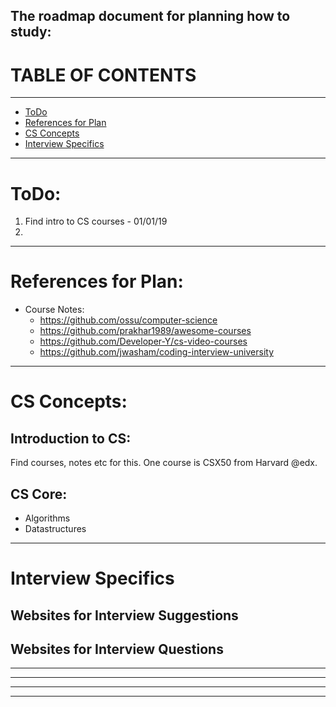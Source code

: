 The roadmap document for planning how to study:
----------------------------------------------------------------------------------
# TABLE OF CONTENTS
-------------
- [ToDo](#todo)
- [References for Plan](#references-for-plan)
- [CS Concepts](#cs-concepts)
- [Interview Specifics](#interview-specifics)

----------------------------------------------------------------------------------
# ToDo:
1. Find intro to CS courses - 01/01/19
2. 
----------------------------------------------------------------------------------
# References for Plan:
- Course Notes:
  - https://github.com/ossu/computer-science
  - https://github.com/prakhar1989/awesome-courses
  - https://github.com/Developer-Y/cs-video-courses
  - https://github.com/jwasham/coding-interview-university
----------------------------------------------------------------------------------
# CS Concepts:

## Introduction to CS:  
Find courses, notes etc for this. One course is CSX50 from Harvard @edx.

## CS Core:
  - Algorithms
  - Datastructures
----------------------------------------------------------------------------------
# Interview Specifics

## Websites for Interview Suggestions

## Websites for Interview Questions
----------------------------------------------------------------------------------

----------------------------------------------------------------------------------

----------------------------------------------------------------------------------

----------------------------------------------------------------------------------

